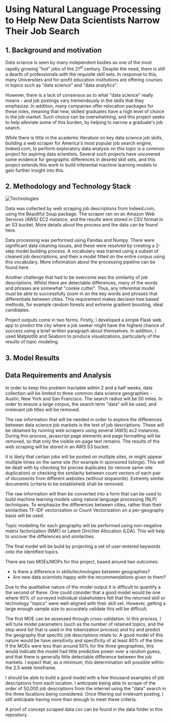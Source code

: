 # Using Natural Language Processing to Help New Data Scientists Narrow Their Job Search

## 1. Background and motivation
Data science is seen by many independent bodies as one of the most rapidly growing
"hot" jobs of the 21$^{st}$ century. Despite the need, there is still a dearth of
professionals with the requisite skill sets. In response to this, many Universities
and for-profit education institutions are offering courses in topics such as "data
science" and "data analytics".

However, there is a lack of consensus as to what "data science" really means - and
job postings vary tremendously in the skills that they emphasize. In addition,
many companies offer relocation packages for these roles, meaning that new, skilled
graduates have a high level of choice in the job market. Such choice can be overwhelming,
and this project seeks to help alleviate some of this burden, by helping to narrow
a graduate's job search.

While there is little in the academic literature on key data science job skills,
building a web scraper for America's most popular job search engine, Indeed.com, to
perform exploratory data analysis on this topic is a common project for aspiring
data scientists. Several such projects have uncovered some evidence for geographic
differences in desired skill sets, and this project extends this work to build
inferential machine learning models to gain further insight into this.

## 2. Methodology and Technology Stack

![Technologies]("images/TechStack.PNG?raw=true" "TechnologyStack")

Data was collected by web scraping job descriptions from Indeed.com, using the
Beautiful Soup package. The scraper ran on an Amazon Web Services (AWS) EC2 instance,
and the results were stored in CSV format in an S3 bucket. More details about the
process and the data can be found here.

Data processing was performed using Pandas and Numpy. There were significant data cleaning
issues, and these were resolved by creating a 2-step model building process. A vocabulary
was trained using a subset of cleaned job descriptions, and then a model fitted on the entire
corpus using this vocabulary. More information about the processing pipeline can be found here.

Another challenge that had to be overcome was the similarity of job descriptions. Whilst there
are detectable differences, many of the words and phrases are somewhat "cookie cutter". Thus, any
inferential model must be able to successfully zoom in on the key words and phrases that differentiate
between cities. This requirement makes decision tree based methods, for example random forests and
extreme gradient boosting, ideal candidates.

Project outputs come in two forms. Firstly, I developed a simple Flask web app to predict the
city where a job seeker might have the highest chance of success using a brief written paragraph
about themselves. In addition, I used Matplotlib and Seaborn to produce visualizations, particularly
of the results of topic modeling.

## 3. Model Results

## Data Requirements and Analysis
In order to keep this problem tractable within 2 and a half weeks, data collection
will be limited to three common data science geographies - Austin, New York and San
Francisco. The search radius will be 50 miles. In order to ensure a large corpus,
the search term "data" will be used, and irrelevant job titles will be removed.

The raw information that will be needed in order to explore the differences between
data science job markets is the text of job descriptions. These will be obtained
by running web scrapers using several (AWS) ec2 instances. During this process,
javascript page elements and page formatting will be removed, so that only the
visible on-page text remains. The results of the web scraping will be stored in an
AWS S3 bucket.

It is likely that certain jobs will be posted on multiple sites, or might appear
multiple times on the same site (for example in sponsored listings). This will be
dealt with by checking for precise duplicates (to remove same-site duplication)
or checking the similarity between count vectors of each pair of documents from
different websites (without stopwords). Extremly similar documents (criteria to
be established) shall be removed.

The raw information will then be converted into a form that can be used to build
machine learning models using natural language processing (NLP) techniques. To
emphasize the differences between cities, rather than their similarities TF-IDF
vectorization or Count Vectorization on a per-geography basis will be used.

Topic modelling for each geography will be performed using non-negative matrix
factorization (NMF) or Latent Dirichlet Allocation (LDA). This will help to uncover
the differences and similarities.

The final model will be build by projecting a set of user-entered keywords onto
the identified topics.

There are two MOEs/MOPs for this project, based around two outcomes:
- Is there a difference in skills/technologies between geographies?
- Are new data scientists happy with the recommendations given to them?

Due to the qualitative nature of the model output it is difficult to quantify a
the second of these. One could consider that a good model would be one where 90%
of surveyed individual stakeholders felt that the returned skill or technology
"topics" were well-aligned with their skill set. However, getting a large enough
sample size to accurately validate this will be difficult.

The first MOE can be assessed through cross-validation. In this process, I will
tune model parameters (such as the number of retained topics, and the stop word
list that is used in the tokenization process) and try and predict
the geography that specific job descriptions relate to. A good model of this
nature would be have sensitivity and specificity of at least 80% of the time.
If the MOEs were less than around 50% for the three geographies, this would
indicate the model had little predictive power over a random guess, and that
there is generally little detectable difference between the job markets. I expect
that, as a minimum, this determination will possible within the 2.5 week timeframe.

I should be able to build a good model with a few thousand examples of job descriptions
from each location. I anticipate being able to scrape of the order of 50,000 job
descriptions from the internet using the "data" search in the three locations
being considered. Once filtering out irrelevant posting, I still anticipate having
more than enough to meet these criteria.

A proof of concept scraped data csv can be found in the data folder in this
repository.
